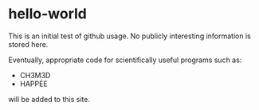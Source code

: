 # hello-world
This is an initial test of github usage. No publicly interesting information is stored here.

Eventually, appropriate code for scientifically useful programs such as:
* CH3M3D
* HAPPEE

will be added to this site.
